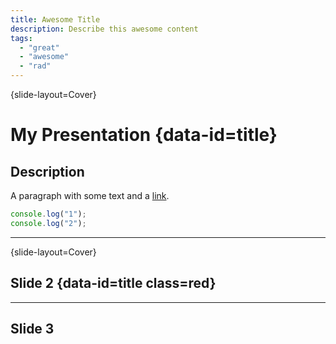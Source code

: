 ```yaml
---
title: Awesome Title
description: Describe this awesome content
tags:
  - "great"
  - "awesome"
  - "rad"
---
```


{slide-layout=Cover}
# My Presentation {data-id=title}
## Description


A paragraph with some text and a [link](https://hakim.se).

```js {data=asdf}
console.log("1");
console.log("2");
```


---
{slide-layout=Cover}
## Slide 2 {data-id=title class=red}


---

## Slide 3
